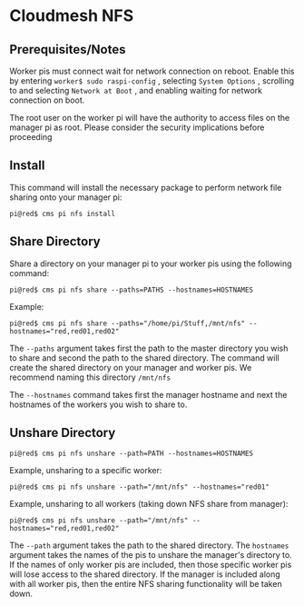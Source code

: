 # Cloudmesh NFS

## Prerequisites/Notes

Worker pis must connect wait for network connection on reboot. Enable this by entering ```worker$ sudo raspi-config``` , selecting ```System Options``` , scrolling to and selecting ```Network at Boot``` , and enabling waiting for network connection on boot.

The root user on the worker pi will have the authority to access files on the manager pi as root. Please consider the security implications before proceeding

## Install

This command will install the necessary package to perform network file sharing onto your manager pi:

```
pi@red$ cms pi nfs install
```
## Share Directory

Share a directory on your manager pi to your worker pis using the following command:

```
pi@red$ cms pi nfs share --paths=PATHS --hostnames=HOSTNAMES
```

Example:

```
pi@red$ cms pi nfs share --paths="/home/pi/Stuff,/mnt/nfs" --hostnames="red,red01,red02"
```

The ```--paths``` argument takes first the path to the master directory you wish to share and second the path to the shared directory. The command will create the shared directory on your manager and worker pis. We recommend naming this directory ```/mnt/nfs``` 

The ```--hostnames``` command takes first the manager hostname and next the hostnames of the workers you wish to share to.

## Unshare Directory

```
pi@red$ cms pi nfs unshare --path=PATH --hostnames=HOSTNAMES
```

Example, unsharing to a specific worker:

```
pi@red$ cms pi nfs unshare --path="/mnt/nfs" --hostnames="red01"
```

Example, unsharing to all workers (taking down NFS share from manager):

```
pi@red$ cms pi nfs unshare --path="/mnt/nfs" --hostnames="red,red01,red02"
```

The ```--path``` argument takes the path to the shared directory. The ```hostnames``` argument takes the names of the pis to unshare the manager's directory to. If the names of only worker pis are included, then those specific worker pis will lose access to the shared directory. If the manager is included along with all worker pis, then the entire NFS sharing functionality will be taken down. 
